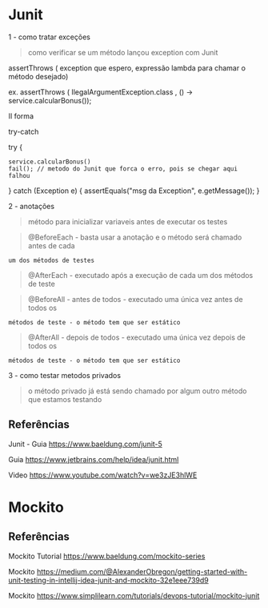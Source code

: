 # Junit

1 - como tratar exceções

> como verificar se um método lançou exception com Junit

assertThrows ( exception que espero, expressão lambda para chamar o método
desejado)

ex. assertThrows ( IlegalArgumentException.class ,
() -> service.calcularBonus());

II forma

try-catch

try {

    service.calcularBonus()
    fail(); // metodo do Junit que forca o erro, pois se chegar aqui falhou

} catch (Exception e) {
assertEquals("msg da Exception", e.getMessage());
}

2 - anotações

> método para inicializar variaveis antes de executar os testes

> @BeforeEach - basta usar a anotação e o método será chamado antes de cada

    um dos métodos de testes

> @AfterEach - executado após a execução de cada um dos métodos de teste

> @BeforeAll - antes de todos - executado uma única vez antes de todos os

    métodos de teste - o método tem que ser estático

> @AfterAll - depois de todos - executado uma única vez depois de todos os

    métodos de teste - o método tem que ser estático

3 - como testar metodos privados

> o método privado já está sendo chamado por algum outro método
> que estamos testando

## Referências

Junit - Guia
https://www.baeldung.com/junit-5

Guia
https://www.jetbrains.com/help/idea/junit.html

Video
https://www.youtube.com/watch?v=we3zJE3hlWE

# Mockito

## Referências

Mockito Tutorial
https://www.baeldung.com/mockito-series

Mockito
https://medium.com/@AlexanderObregon/getting-started-with-unit-testing-in-intellij-idea-junit-and-mockito-32e1eee739d9

Mockito
https://www.simplilearn.com/tutorials/devops-tutorial/mockito-junit
